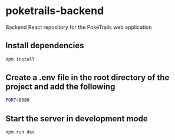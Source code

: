 # poketrails-backend

Backend React repository for the PokéTrails web application

## Install dependencies

```sh
npm install
```

## Create a .env file in the root directory of the project and add the following

```sh
PORT=8080
```

## Start the server in development mode

```sh
npm run dev
```
